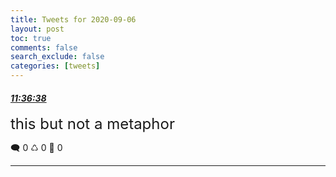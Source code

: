 ```yaml
---
title: Tweets for 2020-09-06
layout: post
toc: true
comments: false
search_exclude: false
categories: [tweets]
---
```



#### <a href = "https://twitter.com/deepfates/status/1302662003585101824">*11:36:38*</a>

<font size="5">this but not a metaphor</font>



🗨️ 0 ♺ 0 🤍  0   

---
    
            

